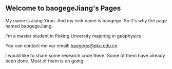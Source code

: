 ## Welcome to baogegeJiang's Pages

My name is Jiang Yiran. And my nick name is baogege. So it's why the page named baogegeJiang.

I'm a master student in Peking Unversity majoring in geophysics. 

You can contact me var email: baogege@pku.edu.cn

I would like to share some research code there. Some of them have already been done. Most of them is on going.  


